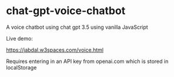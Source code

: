 # chat-gpt-voice-chatbot
A voice chatbot using chat gpt 3.5 using vanilla JavaScript

Live demo:

https://jabdal.w3spaces.com/voice.html

Requires entering in an API key from openai.com which is stored in localStorage

